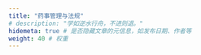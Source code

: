 ```yaml
---
title: "药事管理与法规"
# description: "学如逆水行舟，不进则退。"
hidemeta: true # 是否隐藏文章的元信息，如发布日期、作者等
weight: 40 # 权重
---
```




<!-- more -->

